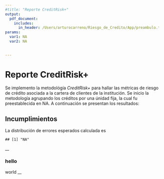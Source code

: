 ```yaml
---
#title: "Reporte CreditRisk+"
output: 
  pdf_document:
    includes:
      in_header: /Users/arturocarreno/Riesgo_de_Credito/App/preambulo.tex
params:
  var1: NA
  var2: NA
  
  
---
```




# Reporte CreditRisk+

Se implemento la metodológía *CreditRisk+* para hallar las métricas de riesgo de crédito asociada a la cartera de clientes de la institución. Se inicio la metodología agrupando los créditos por una únidad fija, la cual fu preestablecida en NA. A continuación se presentan los resultados:

## Incumplimientos

La distribución de errores esperados calculada es


```
## [1] "NA"
```


__
### hello
world
__
